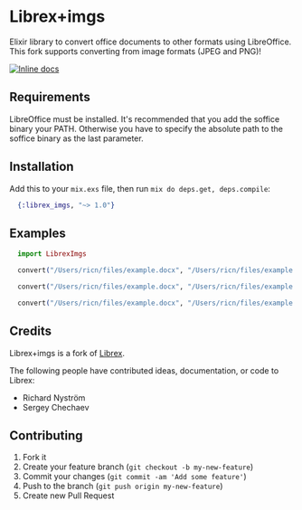 Librex+imgs
======

Elixir library to convert office documents to other formats using LibreOffice. This fork supports converting from image formats (JPEG and PNG)!

[![Inline docs](http://inch-ci.org/github/ricn/librex.svg?branch=master)](http://inch-ci.org/github/ricn/librex)

## Requirements

LibreOffice must be installed. It's recommended that you add the soffice binary your PATH. Otherwise you have to specify the
absolute path to the soffice binary as the last parameter.

## Installation

Add this to your `mix.exs` file, then run `mix do deps.get, deps.compile`:

```elixir
  {:librex_imgs, "~> 1.0"}
```

## Examples
```elixir
  import LibrexImgs

  convert("/Users/ricn/files/example.docx", "/Users/ricn/files/example.pdf")

  convert("/Users/ricn/files/example.docx", "/Users/ricn/files/example.odt")

  convert("/Users/ricn/files/example.docx", "/Users/ricn/files/example.pdf", "/path_to/soffice")
```

## Credits
Librex+imgs is a fork of [Librex](https://github.com/ricn/librex).

The following people have contributed ideas, documentation, or code to Librex:

* Richard Nyström
* Sergey Chechaev

## Contributing

1. Fork it
2. Create your feature branch (`git checkout -b my-new-feature`)
3. Commit your changes (`git commit -am 'Add some feature'`)
4. Push to the branch (`git push origin my-new-feature`)
5. Create new Pull Request
